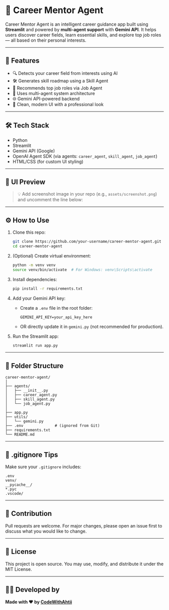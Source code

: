 # 🤖 Career Mentor Agent

Career Mentor Agent is an intelligent career guidance app built using **Streamlit** and powered by **multi-agent support** with **Gemini API**. It helps users discover career fields, learn essential skills, and explore top job roles — all based on their personal interests.

---

## 🚀 Features

- 🔍 Detects your career field from interests using AI
- 🛠️ Generates skill roadmap using a Skill Agent
- 💼 Recommends top job roles via Job Agent
- 🤖 Uses multi-agent system architecture
- 🌐 Gemini API-powered backend
- 🎨 Clean, modern UI with a professional look

---

## 🛠️ Tech Stack

- Python
- Streamlit
- Gemini API (Google)
- OpenAI Agent SDK (via agents: `career_agent`, `skill_agent`, `job_agent`)
- HTML/CSS (for custom UI styling)

---

## 📸 UI Preview

> 💡 Add screenshot image in your repo (e.g., `assets/screenshot.png`) and uncomment the line below:

<!-- ![App Screenshot](assets/screenshot.png) -->

---

## ⚙️ How to Use

1. Clone this repo:
   ```bash
   git clone https://github.com/your-username/career-mentor-agent.git
   cd career-mentor-agent
   ```

2. (Optional) Create virtual environment:
   ```bash
   python -m venv venv
   source venv/bin/activate  # For Windows: venv\Scripts\activate
   ```

3. Install dependencies:
   ```bash
   pip install -r requirements.txt
   ```

4. Add your Gemini API key:
   - Create a `.env` file in the root folder:
     ```
     GEMINI_API_KEY=your_api_key_here
     ```
   - OR directly update it in `gemini.py` (not recommended for production).

5. Run the Streamlit app:
   ```bash
   streamlit run app.py
   ```

---

## 📁 Folder Structure

```
career-mentor-agent/
│
├── agents/
│   ├── __init__.py
│   ├── career_agent.py
│   ├── skill_agent.py
│   └── job_agent.py
│
├── app.py
├── utils/
│   └── gemini.py
├── .env              # (ignored from Git)
├── requirements.txt
└── README.md
```

---

## 🔐 .gitignore Tips

Make sure your `.gitignore` includes:

```
.env
venv/
__pycache__/
*.pyc
.vscode/
```

---

## 🙌 Contribution

Pull requests are welcome. For major changes, please open an issue first to discuss what you would like to change.

---

## 📄 License

This project is open source. You may use, modify, and distribute it under the MIT License.

---

## 👨‍💻 Developed by

**Made with ❤️ by [CodeWithAhtii](https://github.com/CodeWithAhtii)**